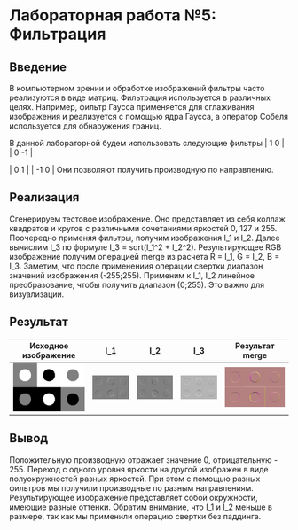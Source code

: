 # Лабораторная работа №5: Фильтрация

## Введение
В компьютерном зрении и обработке изображений фильтры часто реализуются в виде матриц. Фильтрация используется в различных целях.
Например, фильтр Гаусса применяется для сглаживания изображения и реализуется с помощью ядра Гаусса, а оператор Собеля используется для обнаружения границ.

В данной лабораторной будем использовать следующие фильтры
|  1   0 |
|  0  -1 |

|  0   1 |
|  -1  0 |
Они позволяют получить производную по направлению.
## Реализация
Сгенерируем тестовое изображение. Оно представляет из себя коллаж квадратов и кругов с различными сочетаниями яркостей 0, 127 и 255.
Поочередно применяя фильтры, получим изображения I_1 и I_2. Далее вычислим I_3 по формуле I_3 = sqrt(I_1^2 + I_2^2).
Результирующее RGB изображение получим операцией merge из расчета R = I_1, G = I_2, B = I_3.
Заметим, что после применениия операции свертки диапазон значений изображения (-255;255).
Применим к I_1, I_2 линейное преобразование, чтобы получить диапазон (0;255). Это важно для визуализации.



## Результат

| Исходное изображение | I_1 | I_2 |I_3 |Результат merge|
|----------------------|-----|-----|----|---------------|
| ![](https://github.com/zhuzzzhha/misis2024s-21-03-zhukova-a-v/blob/main/images/lab_1/result.png) | ![](https://github.com/zhuzzzhha/misis2024s-21-03-zhukova-a-v/blob/main/images/lab_1/Image_1.png) | ![](https://github.com/zhuzzzhha/misis2024s-21-03-zhukova-a-v/blob/main/images/lab_1/Image_2.png) | ![](https://github.com/zhuzzzhha/misis2024s-21-03-zhukova-a-v/blob/main/images/lab_1/Image_3.png) | ![](https://github.com/zhuzzzhha/misis2024s-21-03-zhukova-a-v/blob/main/images/lab_1/merged.png)|





## Вывод
Положительную производную отражает значение 0, отрицательную - 255. Переход с одного уровня яркости на другой изображен в виде полуокружностей разных яркостей. При этом с помощью разных фильтров мы получили производные по разным направлениям. Результирующее изображение представляет собой окружности, имеющие разные оттенки. Обратим внимание, что I_1 и I_2 меньше в размере, так как мы применили операцию свертки без паддинга.
